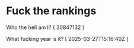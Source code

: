 # Fuck the rankings

Who the hell am I?
{ 30847132 }

What fucking year is it?
[ 2025-03-27T15:16:40Z ]
